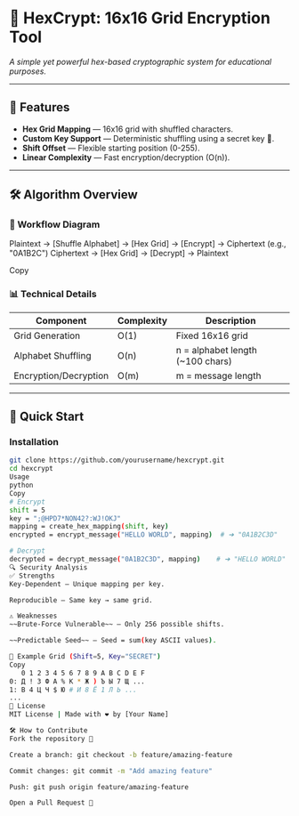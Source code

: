 # 🔐 HexCrypt: 16x16 Grid Encryption Tool

*A simple yet powerful hex-based cryptographic system for educational purposes.*

---

## 🌟 Features
- **Hex Grid Mapping** — 16x16 grid with shuffled characters.
- **Custom Key Support** — Deterministic shuffling using a secret key 🔑.
- **Shift Offset** — Flexible starting position (0-255).
- **Linear Complexity** — Fast encryption/decryption (O(n)).

---

## 🛠️ Algorithm Overview

### 🔄 Workflow Diagram
Plaintext → [Shuffle Alphabet] → [Hex Grid] → [Encrypt] → Ciphertext (e.g., "0A1B2C")
Ciphertext → [Hex Grid] → [Decrypt] → Plaintext

Copy

### 📊 Technical Details
| Component           | Complexity | Description                          |
|---------------------|------------|--------------------------------------|
| Grid Generation     | O(1)       | Fixed 16x16 grid                     |
| Alphabet Shuffling  | O(n)       | n = alphabet length (~100 chars)     |
| Encryption/Decryption | O(m)     | m = message length                   |

---

## 🚀 Quick Start

### Installation
```bash
git clone https://github.com/yourusername/hexcrypt.git
cd hexcrypt
Usage
python
Copy
# Encrypt
shift = 5
key = ";@HPD7*NON42?:WJ!OKJ"
mapping = create_hex_mapping(shift, key)
encrypted = encrypt_message("HELLO WORLD", mapping)  # ➔ "0A1B2C3D"

# Decrypt
decrypted = decrypt_message("0A1B2C3D", mapping)    # ➔ "HELLO WORLD"
🔍 Security Analysis
✅ Strengths
Key-Dependent — Unique mapping per key.

Reproducible — Same key → same grid.

⚠️ Weaknesses
~~Brute-Force Vulnerable~~ — Only 256 possible shifts.

~~Predictable Seed~~ — Seed = sum(key ASCII values).

🎨 Example Grid (Shift=5, Key="SECRET")
Copy
   0 1 2 3 4 5 6 7 8 9 A B C D E F
0: Д ! 3 Ф A % K * Ж ) Ъ Ы 7 Щ ...
1: B 4 Ц Ч $ Ю # И 8 Ё 1 Л Ь ...
...
📜 License
MIT License | Made with ❤️ by [Your Name]

🛠️ How to Contribute
Fork the repository 🍴

Create a branch: git checkout -b feature/amazing-feature

Commit changes: git commit -m "Add amazing feature"

Push: git push origin feature/amazing-feature

Open a Pull Request 🌟
